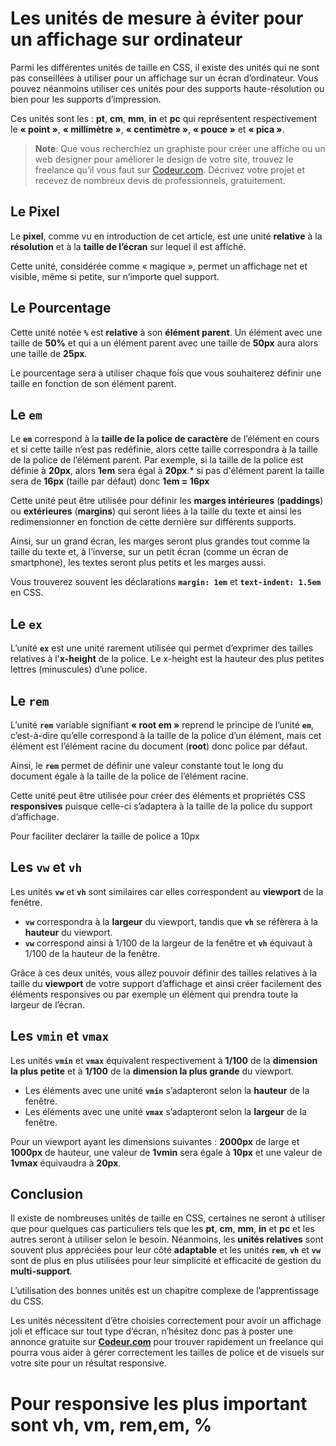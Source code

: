 # Les unités de mesure à éviter pour un affichage sur ordinateur

Parmi les différentes unités de taille en CSS, il existe des unités qui ne sont pas conseillées à utiliser pour un affichage sur un écran d’ordinateur. Vous pouvez néanmoins utiliser ces unités pour des supports haute-résolution ou bien pour les supports d’impression.

Ces unités sont les : **pt**, **cm**, **mm**, **in** et **pc** qui représentent respectivement le **« point »**, **« millimètre »**, **« centimètre »**, **« pouce »** et **« pica »**.

> **Note**: Que vous recherchiez un graphiste pour créer une affiche ou un web designer pour améliorer le design de votre site, trouvez le freelance qu’il vous faut sur [Codeur.com](https://www.codeur.com). Décrivez votre projet et recevez de nombreux devis de professionnels, gratuitement.

## Le Pixel

Le **pixel**, comme vu en introduction de cet article, est une unité **relative** à la **résolution** et à la **taille de l’écran** sur lequel il est affiché.

Cette unité, considérée comme « magique », permet un affichage net et visible, même si petite, sur n’importe quel support.

## Le Pourcentage

Cette unité notée **`%`** est **relative** à son **élément parent**. Un élément avec une taille de **50%** et qui a un élément parent avec une taille de **50px** aura alors une taille de **25px**.

Le pourcentage sera à utiliser chaque fois que vous souhaiterez définir une taille en fonction de son élément parent.

## Le `em`

Le **`em`** correspond à la **taille de la police de caractère** de l’élément en cours et si cette taille n’est pas redéfinie, alors cette taille correspondra à la taille de la police de l’élément parent. Par exemple, si la taille de la police est définie à **20px**, alors **1em** sera égal à **20px**.*
si pas d'élément parent la taille sera de **16px** (taille par défaut) donc **1em = 16px**

Cette unité peut être utilisée pour définir les **marges intérieures** (**paddings**) ou **extérieures** (**margins**) qui seront liées à la taille du texte et ainsi les redimensionner en fonction de cette dernière sur différents supports.

Ainsi, sur un grand écran, les marges seront plus grandes tout comme la taille du texte et, à l’inverse, sur un petit écran (comme un écran de smartphone), les textes seront plus petits et les marges aussi.

Vous trouverez souvent les déclarations **`margin: 1em`** et **`text-indent: 1.5em`** en CSS.

## Le `ex`

L’unité **`ex`** est une unité rarement utilisée qui permet d’exprimer des tailles relatives à l'**x-height** de la police. Le x-height est la hauteur des plus petites lettres (minuscules) d’une police.

## Le `rem`

L’unité **`rem`** variable signifiant **« root em »** reprend le principe de l’unité **`em`**, c’est-à-dire qu’elle correspond à la taille de la police d’un élément, mais cet élément est l’élément racine du document (**root**) donc police par défaut.

Ainsi, le **`rem`** permet de définir une valeur constante tout le long du document égale à la taille de la police de l’élément racine.

Cette unité peut être utilisée pour créer des éléments et propriétés CSS **responsives** puisque celle-ci s’adaptera à la taille de la police du support d’affichage.

Pour faciliter declarer la taille de police a 10px

## Les `vw` et `vh`

Les unités **`vw`** et **`vh`** sont similaires car elles correspondent au **viewport** de la fenêtre.

- **`vw`** correspondra à la **largeur** du viewport, tandis que **`vh`** se réfèrera à la **hauteur** du viewport.
- **`vw`** correspond ainsi à 1/100 de la largeur de la fenêtre et **`vh`** équivaut à 1/100 de la hauteur de la fenêtre.

Grâce à ces deux unités, vous allez pouvoir définir des tailles relatives à la taille du **viewport** de votre support d’affichage et ainsi créer facilement des éléments responsives ou par exemple un élément qui prendra toute la largeur de l’écran.

## Les `vmin` et `vmax`

Les unités **`vmin`** et **`vmax`** équivalent respectivement à **1/100** de la **dimension la plus petite** et à **1/100** de la **dimension la plus grande** du viewport.

- Les éléments avec une unité **`vmin`** s’adapteront selon la **hauteur** de la fenêtre.
- Les éléments avec une unité **`vmax`** s’adapteront selon la **largeur** de la fenêtre.

Pour un viewport ayant les dimensions suivantes : **2000px** de large et **1000px** de hauteur, une valeur de **1vmin** sera égale à **10px** et une valeur de **1vmax** équivaudra à **20px**.

## Conclusion

Il existe de nombreuses unités de taille en CSS, certaines ne seront à utiliser que pour quelques cas particuliers tels que les **pt**, **cm**, **mm**, **in** et **pc** et les autres seront à utiliser selon le besoin. Néanmoins, les **unités relatives** sont souvent plus appréciées pour leur côté **adaptable** et les unités **`rem`**, **`vh`** et **`vw`** sont de plus en plus utilisées pour leur simplicité et efficacité de gestion du **multi-support**.

L’utilisation des bonnes unités est un chapitre complexe de l’apprentissage du CSS.

Les unités nécessitent d’être choisies correctement pour avoir un affichage joli et efficace sur tout type d’écran, n’hésitez donc pas à poster une annonce gratuite sur **[Codeur.com](https://www.codeur.com)** pour trouver rapidement un freelance qui pourra vous aider à gérer correctement les tailles de police et de visuels sur votre site pour un résultat responsive.


# Pour responsive les plus important sont **vh, vm, rem,em, %**